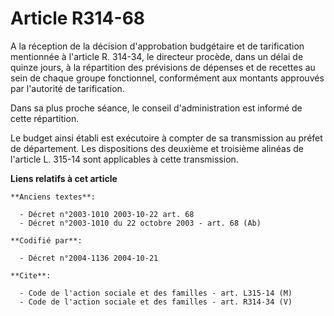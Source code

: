 # Article R314-68

A la réception de la décision d'approbation budgétaire et de tarification mentionnée à l'article R. 314-34, le directeur
procède, dans un délai de quinze jours, à la répartition des prévisions de dépenses et de recettes au sein de chaque groupe
fonctionnel, conformément aux montants approuvés par l'autorité de tarification.

Dans sa plus proche séance, le conseil d'administration est informé de cette répartition.

Le budget ainsi établi est exécutoire à compter de sa transmission au préfet de département. Les dispositions des deuxième et
troisième alinéas de l'article L. 315-14 sont applicables à cette transmission.

**Liens relatifs à cet article**

	**Anciens textes**:

	  - Décret n°2003-1010 2003-10-22 art. 68
	  - Décret n°2003-1010 du 22 octobre 2003 - art. 68 (Ab)

	**Codifié par**:

	  - Décret n°2004-1136 2004-10-21

	**Cite**:

	  - Code de l'action sociale et des familles - art. L315-14 (M)
	  - Code de l'action sociale et des familles - art. R314-34 (V)
